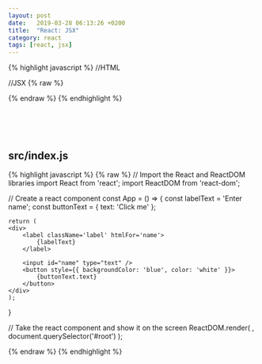 ```yaml
---
layout: post
date:   2019-03-28 06:13:26 +0200
title:  "React: JSX"
category: react
tags: [react, jsx]
---
```


{% highlight javascript %}
//HTML
<div style="background-color: red;"></div>

//JSX
{% raw %}
<div style={{backgroundColor: 'red'}}></div>
{% endraw %}
{% endhighlight %}

<br /><br /><br />

<h2>src/index.js</h2>
{% highlight javascript %}
{% raw %}
// Import the React and ReactDOM libraries
import React from 'react';
import ReactDOM from 'react-dom';

// Create a react component
const App = () => {
	const labelText = 'Enter name';
	const buttonText = { text: 'Click me' };
	
	return (
	<div>
		<label className='label' htmlFor='name'>
			{labelText}
		</label>

		<input id="name" type="text" />
		<button style={{ backgroundColor: 'blue', color: 'white' }}>
			{buttonText.text}
		</button>
	</div>
	);
}

// Take the react component and show it on the screen
ReactDOM.render(
	<App />,
	document.querySelector('#root')
);

{% endraw %}
{% endhighlight %}